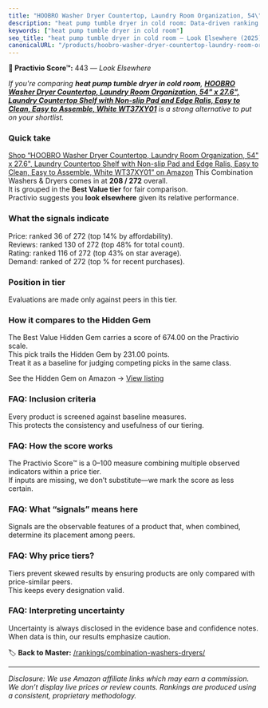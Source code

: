 ```yaml
---
title: "HOOBRO Washer Dryer Countertop, Laundry Room Organization, 54\" x 27.6\", Laundry Countertop Shelf with Non-slip Pad and Edge Ralis, Easy to Clean, Easy to Assemble, White WT37XY01"
description: "heat pump tumble dryer in cold room: Data-driven ranking using the Practivio Score™. Positioned by quality, value, demand, findability, momentum."
keywords: ["heat pump tumble dryer in cold room"]
seo_title: "heat pump tumble dryer in cold room — Look Elsewhere (2025)"
canonicalURL: "/products/hoobro-washer-dryer-countertop-laundry-room-organization-54-x-276-laundry-countertop-shelf-with-non-slip-pad-and-edge-ralis-easy-to-clean-easy-to-assemble-white-wt37xy01-B0DL5N5KW2/"
---
```


**🚫 Practivio Score™:** 443 — _Look Elsewhere_


*If you're comparing **heat pump tumble dryer in cold room**, **[HOOBRO Washer Dryer Countertop, Laundry Room Organization, 54" x 27.6", Laundry Countertop Shelf with Non-slip Pad and Edge Ralis, Easy to Clean, Easy to Assemble, White WT37XY01](https://www.amazon.com/dp/B0DL5N5KW2?tag=practivio-20)** is a strong alternative to put on your shortlist.*
### Quick take
[Shop “HOOBRO Washer Dryer Countertop, Laundry Room Organization, 54" x 27.6", Laundry Countertop Shelf with Non-slip Pad and Edge Ralis, Easy to Clean, Easy to Assemble, White WT37XY01” on Amazon](https://www.amazon.com/dp/B0DL5N5KW2?tag=practivio-20)
This Combination Washers & Dryers comes in at **208 / 272** overall.  
It is grouped in the **Best Value tier** for fair comparison.  
Practivio suggests you **look elsewhere** given its relative performance.

### What the signals indicate
Price: ranked 36 of 272 (top 14% by affordability).  
Reviews: ranked 130 of 272 (top 48% for total count).  
Rating: ranked 116 of 272 (top 43% on star average).  
Demand: ranked  of 272 (top % for recent purchases).

### Position in tier
Evaluations are made only against peers in this tier.

### How it compares to the Hidden Gem
The Best Value Hidden Gem carries a score of 674.00 on the Practivio scale.  
This pick trails the Hidden Gem by 231.00 points.  
Treat it as a baseline for judging competing picks in the same class.  

See the Hidden Gem on Amazon → [View listing](https://www.amazon.com/dp/B01ALBMIEI?tag=practivio-20)

### FAQ: Inclusion criteria
Every product is screened against baseline measures.  
This protects the consistency and usefulness of our tiering.

### FAQ: How the score works
The Practivio Score™ is a 0–100 measure combining multiple observed indicators within a price tier.  
If inputs are missing, we don’t substitute—we mark the score as less certain.

### FAQ: What “signals” means here
Signals are the observable features of a product that, when combined, determine its placement among peers.

### FAQ: Why price tiers?
Tiers prevent skewed results by ensuring products are only compared with price-similar peers.  
This keeps every designation valid.

### FAQ: Interpreting uncertainty
Uncertainty is always disclosed in the evidence base and confidence notes.  
When data is thin, our results emphasize caution.


🏷️ **Back to Master:** [/rankings/combination-washers-dryers/](/rankings/combination-washers-dryers/)

---
_Disclosure: We use Amazon affiliate links which may earn a commission. We don’t display live prices or review counts. Rankings are produced using a consistent, proprietary methodology._

